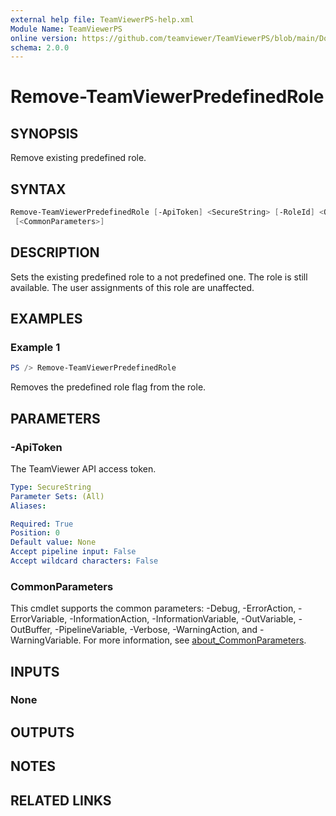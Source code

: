 ```yaml
---
external help file: TeamViewerPS-help.xml
Module Name: TeamViewerPS
online version: https://github.com/teamviewer/TeamViewerPS/blob/main/Docs/Help/Remove-TeamViewerPredefinedRole.md
schema: 2.0.0
---
```


# Remove-TeamViewerPredefinedRole

## SYNOPSIS

Remove existing predefined role.

## SYNTAX

```powershell
Remove-TeamViewerPredefinedRole [-ApiToken] <SecureString> [-RoleId] <Object> [-WhatIf] [-Confirm]
 [<CommonParameters>]
```

## DESCRIPTION

Sets the existing predefined role to a not predefined one. The role is still available.
The user assignments of this role are unaffected.

## EXAMPLES

### Example 1

```powershell
PS /> Remove-TeamViewerPredefinedRole 
```

Removes the predefined role flag from the role.

## PARAMETERS

### -ApiToken

The TeamViewer API access token.

```yaml
Type: SecureString
Parameter Sets: (All)
Aliases:

Required: True
Position: 0
Default value: None
Accept pipeline input: False
Accept wildcard characters: False
```

### CommonParameters

This cmdlet supports the common parameters: -Debug, -ErrorAction, -ErrorVariable, -InformationAction, -InformationVariable, -OutVariable, -OutBuffer, -PipelineVariable, -Verbose, -WarningAction, and -WarningVariable. For more information, see [about_CommonParameters](http://go.microsoft.com/fwlink/?LinkID=113216).

## INPUTS

### None

## OUTPUTS

## NOTES

## RELATED LINKS

